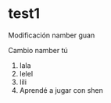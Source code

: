 # test1

Modificación namber guan


Cambio namber tú

1. lala
2. lelel
3. lili
4. Aprendé a jugar con shen
